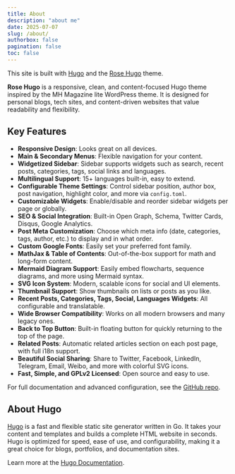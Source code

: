 ```yaml
---
title: About
description: "about me"
date: 2025-07-07
slug: /about/
authorbox: false
pagination: false
toc: false
---
```


This site is built with [Hugo](https://gohugo.io/) and the [Rose Hugo](https://github.com/chensoul/rose-hugo) theme.

**Rose Hugo** is a responsive, clean, and content-focused Hugo theme inspired by the MH Magazine lite WordPress theme. It is designed for personal blogs, tech sites, and content-driven websites that value readability and flexibility.

## Key Features

- **Responsive Design**: Looks great on all devices.
- **Main & Secondary Menus**: Flexible navigation for your content.
- **Widgetized Sidebar**: Sidebar supports widgets such as search, recent posts, categories, tags, social links and languages.
- **Multilingual Support**: 15+ languages built-in, easy to extend.
- **Configurable Theme Settings**: Control sidebar position, author box, post navigation, highlight color, and more via `config.toml`.
- **Customizable Widgets**: Enable/disable and reorder sidebar widgets per page or globally.
- **SEO & Social Integration**: Built-in Open Graph, Schema, Twitter Cards, Disqus, Google Analytics.
- **Post Meta Customization**: Choose which meta info (date, categories, tags, author, etc.) to display and in what order.
- **Custom Google Fonts**: Easily set your preferred font family.
- **MathJax & Table of Contents**: Out-of-the-box support for math and long-form content.
- **Mermaid Diagram Support**: Easily embed flowcharts, sequence diagrams, and more using Mermaid syntax.
- **SVG Icon System**: Modern, scalable icons for social and UI elements.
- **Thumbnail Support**: Show thumbnails on lists or posts as you like.
- **Recent Posts, Categories, Tags, Social, Languages Widgets**: All configurable and translatable.
- **Wide Browser Compatibility**: Works on all modern browsers and many legacy ones.
- **Back to Top Button**: Built-in floating button for quickly returning to the top of the page.
- **Related Posts**: Automatic related articles section on each post page, with full i18n support.
- **Beautiful Social Sharing**: Share to Twitter, Facebook, LinkedIn, Telegram, Email, Weibo, and more with colorful SVG icons.
- **Fast, Simple, and GPLv2 Licensed**: Open source and easy to use.

For full documentation and advanced configuration, see the [GitHub repo](https://github.com/chensoul/rose-hugo).

## About Hugo

[Hugo](https://gohugo.io/) is a fast and flexible static site generator written in Go. It takes your content and templates and builds a complete HTML website in seconds. Hugo is optimized for speed, ease of use, and configurability, making it a great choice for blogs, portfolios, and documentation sites.

Learn more at the [Hugo Documentation](https://gohugo.io/getting-started/).
